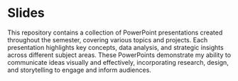# Slides

This repository contains a collection of PowerPoint presentations created throughout the semester, covering various topics and projects. Each presentation highlights key concepts, data analysis, and strategic insights across different subject areas. These PowerPoints demonstrate my ability to communicate ideas visually and effectively, incorporating research, design, and storytelling to engage and inform audiences.
